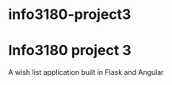 # info3180-project3
<h1>Info3180 project 3</h1>
A wish list application built in Flask and Angular


